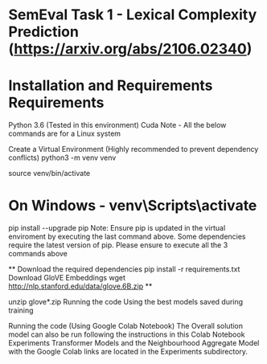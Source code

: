 
# SemEval Task 1 - Lexical Complexity Prediction (https://arxiv.org/abs/2106.02340) 

# Installation and Requirements Requirements

Python 3.6 (Tested in this environment) Cuda Note - All the below commands are for a Linux system

Create a Virtual Environment (Highly recommended to prevent dependency conflicts) python3 -m venv venv

source venv/bin/activate

# On Windows - venv\Scripts\activate

pip install --upgrade pip
Note: Ensure pip is updated in the virtual enviroment by executing the last command above. Some dependencies require the latest version of pip. Please ensure to execute all the 3 commands above

** Download the required dependencies pip install -r requirements.txt Download GloVE Embeddings wget http://nlp.stanford.edu/data/glove.6B.zip **

unzip glove*.zip
Running the code Using the best models saved during training

Running the code (Using Google Colab Notebook) The Overall solution model can also be run following the instructions in this Colab Notebook Experiments Transformer Models and the Neighbourhood Aggregate Model with the Google Colab links are located in the Experiments subdirectory.
